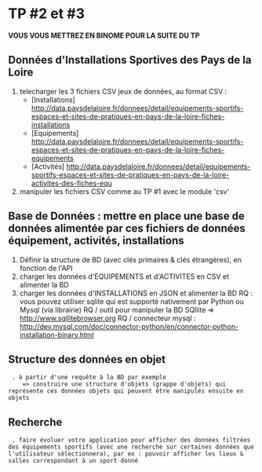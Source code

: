 TP #2 et #3
==============================================================================================
**VOUS VOUS METTREZ EN BINOME POUR LA SUITE DU TP**

## Données d'Installations Sportives des Pays de la Loire
1. telecharger les 3 fichiers CSV jeux de données, au format CSV : 
    * [Installations]
  http://data.paysdelaloire.fr/donnees/detail/equipements-sportifs-espaces-et-sites-de-pratiques-en-pays-de-la-loire-fiches-installations
    * [Equipements]
  http://data.paysdelaloire.fr/donnees/detail/equipements-sportifs-espaces-et-sites-de-pratiques-en-pays-de-la-loire-fiches-equipements
  	* [Activités]
  http://data.paysdelaloire.fr/donnees/detail/equipements-sportifs-espaces-et-sites-de-pratiques-en-pays-de-la-loire-activites-des-fiches-equ
2. manipuler les fichiers CSV comme au TP #1 avec le module 'csv'
## Base de Données  :  mettre en place une base de données alimentée par ces fichiers de données équipement, activités, installations
1. Définir la structure de BD (avec clés primaires & clés étrangères), en fonction de l'API
2. charger les données d'EQUIPEMENTS et d'ACTIVITES en CSV et alimenter la BD
3. charger les données d'INSTALLATIONS en JSON et alimenter la BD
   RQ : vous pouvez utiliser sqlite qui est supporté nativement par Python ou Mysql (via librairie) 
   RQ / outil pour manipuler la BD SQllite => http://www.sqllitebrowser.org
   RQ / connecteur mysql :
     http://dev.mysql.com/doc/connector-python/en/connector-python-installation-binary.html
## Structure des données en objet
     . à partir d'une requête à la BD par exemple 
        => construire une structure d'objets (grappe d'objets) qui représente ces données objets qui peuvent être manipulés ensuite en objets
## Recherche
     . faire évoluer votre application pour afficher des données filtrées des équipements sportifs (avec une recherche sur certaines données que l'utilisateur sélectionnera), par ex : pouvoir afficher les lieux & salles correspondant à un sport donné

